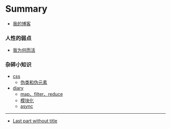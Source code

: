 <!--
 * @Author: your name
 * @Date: 2019-05-22 14:12:18
 * @LastEditTime: 2020-02-25 14:41:11
 * @LastEditors: Please set LastEditors
 * @Description: In User Settings Edit
 * @FilePath: /node/gitbook/SUMMARY.md
 -->
# Summary

* [我的博客](https://ouyangresume.github.io/)

### 人性的弱点
* [我为何而活](part1/writing.md)

### 杂碎小知识

* [css](css/index.md)
    * [伪类和伪元素](css/伪类和伪元素.md)
* [diary](diary/index.md)
    * [map、filter、reduce](diary/map、filter、reduce.md)
    * [模块化](diary/模块化.md)
    * [async](diary/async.md)
---

* [Last part without title](part3/title.md)